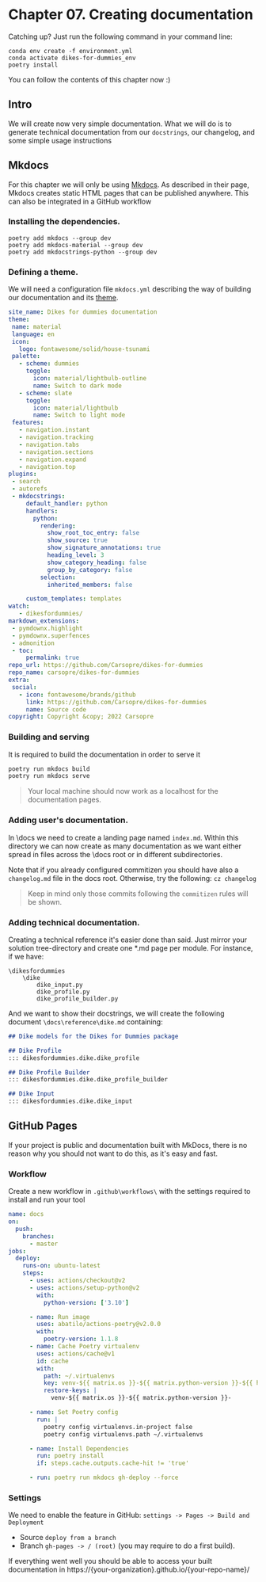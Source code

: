 # Chapter 07. Creating documentation

Catching up? Just run the following command in your command line:
```
conda env create -f environment.yml
conda activate dikes-for-dummies_env
poetry install
```

You can follow the contents of this chapter now :)

## Intro

We will create now very simple documentation. What we will do is to generate technical documentation from our `docstrings`, our changelog, and some simple usage instructions

## Mkdocs
 For this chapter we will only be using [Mkdocs](https://www.mkdocs.org/). As described in their page, Mkdocs creates static HTML pages that can be published anywhere. This can also be integrated in a GitHub workflow

### Installing the dependencies.
 ```
 poetry add mkdocs --group dev
 poetry add mkdocs-material --group dev
 poetry add mkdocstrings-python --group dev
 ```

### Defining a theme.

 We will need a configuration file `mkdocs.yml` describing the way of building our documentation and its [theme](https://www.mkdocs.org/user-guide/choosing-your-theme/).

 ```yml
site_name: Dikes for dummies documentation
theme:
  name: material
  language: en
  icon:
    logo: fontawesome/solid/house-tsunami
  palette:
    - scheme: dummies
      toggle:
        icon: material/lightbulb-outline
        name: Switch to dark mode
    - scheme: slate
      toggle:
        icon: material/lightbulb
        name: Switch to light mode
  features:
    - navigation.instant
    - navigation.tracking
    - navigation.tabs
    - navigation.sections
    - navigation.expand
    - navigation.top
plugins:
  - search
  - autorefs
  - mkdocstrings:
      default_handler: python
      handlers:
        python:
          rendering:
            show_root_toc_entry: false
            show_source: true
            show_signature_annotations: true
            heading_level: 3
            show_category_heading: false
            group_by_category: false
          selection:
            inherited_members: false

      custom_templates: templates
watch:
    - dikesfordummies/
markdown_extensions:
  - pymdownx.highlight
  - pymdownx.superfences
  - admonition
  - toc:
      permalink: true
repo_url: https://github.com/Carsopre/dikes-for-dummies
repo_name: carsopre/dikes-for-dummies
extra:
  social:
    - icon: fontawesome/brands/github
      link: https://github.com/Carsopre/dikes-for-dummies
      name: Source code
copyright: Copyright &copy; 2022 Carsopre
 ```

### Building and serving

It is required to build the documentation in order to serve it

 ```bash
 poetry run mkdocs build
 poetry run mkdocs serve
 ```
 > Your local machine should now work as a localhost for the documentation pages.

### Adding user's documentation.

In \docs we need to create a landing page named `index.md`. Within this directory we can now create as many documentation as we want either spread in files across the \docs root or in different subdirectories.

Note that if you already configured commitizen you should have also a `changelog.md` file in the docs root. Otherwise, try the following:
`cz changelog`
> Keep in mind only those commits following the `commitizen` rules will be shown.

### Adding technical documentation.

Creating a technical reference it's easier done than said. Just mirror your solution tree-directory and create one *.md page per module.
For instance, if we have:
```
\dikesfordummies
    \dike
        dike_input.py
        dike_profile.py
        dike_profile_builder.py
```

And we want to show their docstrings, we will create the following document  `\docs\reference\dike.md` containing:

```markdown
## Dike models for the Dikes for Dummies package

## Dike Profile
::: dikesfordummies.dike.dike_profile

## Dike Profile Builder
::: dikesfordummies.dike.dike_profile_builder

## Dike Input
::: dikesfordummies.dike.dike_input
```

## GitHub Pages

If your project is public and documentation built with MkDocs, there is no reason why you should not want to do this, as it's easy and fast.

### Workflow
Create a new workflow in `.github\workflows\` with the settings required to install and run your tool
```yml
name: docs
on:
  push:
    branches:
      - master
jobs:
  deploy:
    runs-on: ubuntu-latest
    steps:
      - uses: actions/checkout@v2
      - uses: actions/setup-python@v2
        with:
          python-version: ['3.10']

      - name: Run image
        uses: abatilo/actions-poetry@v2.0.0
        with:
          poetry-version: 1.1.8
      - name: Cache Poetry virtualenv
        uses: actions/cache@v1
        id: cache
        with:
          path: ~/.virtualenvs
          key: venv-${{ matrix.os }}-${{ matrix.python-version }}-${{ hashFiles('**/poetry.lock') }}
          restore-keys: |
            venv-${{ matrix.os }}-${{ matrix.python-version }}-

      - name: Set Poetry config
        run: |
          poetry config virtualenvs.in-project false
          poetry config virtualenvs.path ~/.virtualenvs

      - name: Install Dependencies
        run: poetry install
        if: steps.cache.outputs.cache-hit != 'true'

      - run: poetry run mkdocs gh-deploy --force

```

### Settings
We need to enable the feature in GitHub:
`settings -> Pages -> Build and Deployment`
* Source `deploy from a branch`
* Branch `gh-pages -> / (root)` (you may require to do a first build).

If everything went well you should be able to access your built documentation in https://{your-organization}.github.io/{your-repo-name}/

